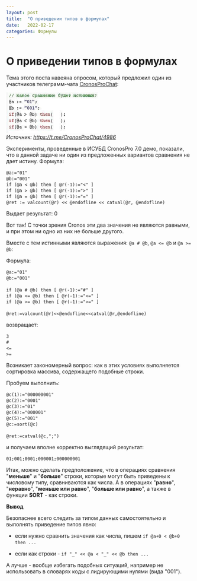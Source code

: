 ```yaml
---
layout: post   
title:  "О приведении типов в формулах"   
date:   2022-02-17   
categories: Формулы
---
```

# О приведении типов в формулах

Тема этого поста навеяна опросом, который предложил один из участников телеграмм-чата [CronosProChat](https://t.me/CronosProChat/4986):

![Опрос с CronosProChat](../assets/img/220217_cmp.jpg "Источник: https://t.me/CronosProChat/4986")  
*Источник: https://t.me/CronosProChat/4986*

Эксперименты, проведенные в ИСУБД CronosPro 7.0 демо,  показали, что в данной задаче ни один из предложенных вариантов сравнения не дает истину. Формула:
```
@a:="01"
@b:="001"
if (@a < @b) then [ @r(-1):="<" ]
if (@a > @b) then [ @r(-1):=">" ]
if (@a = @b) then [ @r(-1):="=" ]
@ret := valcount(@r) << @endofline << catval(@r, @endofline)
```

Выдает результат: 0

Вот так! С точки зрения Cronos эти два значения не являются равными, и при этом ни одно из них не больше другого.

Вместе с тем истинными являются выражения: `@a # @b`, `@a <= @b` и `@a >= @b`:

Формула:
```
@a:="01"
@b:="001"

if (@a # @b) then [ @r(-1):="#" ]
if (@a <= @b) then [ @r(-1):="<=" ]
if (@a >= @b) then [ @r(-1):=">=" ]

@ret:=valcount(@r)<<@endofline<<catval(@r,@endofline)
```

возвращает:
```
3
#
<=
>=
```

Возникает закономерный вопрос: как в этих условиях выполняется сортировка массива, содержащего подобные строки.

Пробуем выполнить:
```
@c(1):="000000001"
@c(2):="0001"
@c(3):="01"
@c(4):="000001"
@c(5):="001"
@c:=sort(@c)

@ret:=catval(@c,";")
```
и получаем вполне корректно выглядящий результат:
```
01;001;0001;000001;000000001
```

Итак, можно сделать предположение, что в операциях сравнения "**меньше**" и "**больше**" строки, которые могут быть приведены к числовому типу, сравниваются как числа. А в операциях "**равно**", "**неравно**", "**меньше или равно**", "**больше или равно**", а также в функции **SORT** - как строки.


**Вывод**

Безопаснее всего следить за типом данных самостоятельно и выполнять приведение типов явно:
- если нужно сравнить значения как числа, пишем `if @a+0 < @b+0 then ...`

- если как строки - `if "_" << @a < "_" << @b then ...`


А лучше - вообще избегать подобных ситуаций, например не использовать в словарях коды с лидирующими нулями (вида "001").

